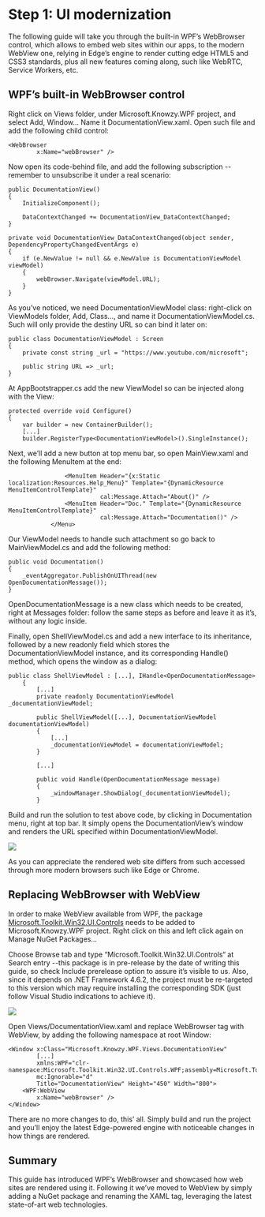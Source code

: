 Step 1: UI modernization
========================

The following guide will take you through the built-in WPF’s WebBrowser control,
which allows to embed web sites within our apps, to the modern WebView one,
relying in Edge’s engine to render cutting edge HTML5 and CSS3 standards, plus
all new features coming along, such like WebRTC, Service Workers, etc.

WPF’s built-in WebBrowser control
---------------------------------

Right click on Views folder, under Microsoft.Knowzy.WPF project, and select Add,
Window... Name it DocumentationView.xaml. Open such file and add the following
child control:

~~~~~~~~~~~~~~~~~~~~~~~~~~~~~~~~~~~~~~~~~~~~~~~~~~~~~~~~~~~~~~~~~~~~~~~~~~~~~~~~
<WebBrowser
        x:Name="webBrowser" />
~~~~~~~~~~~~~~~~~~~~~~~~~~~~~~~~~~~~~~~~~~~~~~~~~~~~~~~~~~~~~~~~~~~~~~~~~~~~~~~~

Now open its code-behind file, and add the following subscription --remember to
unsubscribe it under a real scenario:

~~~~~~~~~~~~~~~~~~~~~~~~~~~~~~~~~~~~~~~~~~~~~~~~~~~~~~~~~~~~~~~~~~~~~~~~~~~~~~~~
public DocumentationView()
{
    InitializeComponent();

    DataContextChanged += DocumentationView_DataContextChanged;
}

private void DocumentationView_DataContextChanged(object sender, DependencyPropertyChangedEventArgs e)
{
    if (e.NewValue != null && e.NewValue is DocumentationViewModel viewModel)
    {
        webBrowser.Navigate(viewModel.URL);
    }
}
~~~~~~~~~~~~~~~~~~~~~~~~~~~~~~~~~~~~~~~~~~~~~~~~~~~~~~~~~~~~~~~~~~~~~~~~~~~~~~~~

As you’ve noticed, we need DocumentationViewModel class: right-click on
ViewModels folder, Add, Class..., and name it DocumentationViewModel.cs. Such
will only provide the destiny URL so can bind it later on:

~~~~~~~~~~~~~~~~~~~~~~~~~~~~~~~~~~~~~~~~~~~~~~~~~~~~~~~~~~~~~~~~~~~~~~~~~~~~~~~~
public class DocumentationViewModel : Screen
{
    private const string _url = "https://www.youtube.com/microsoft";

    public string URL => _url;
}
~~~~~~~~~~~~~~~~~~~~~~~~~~~~~~~~~~~~~~~~~~~~~~~~~~~~~~~~~~~~~~~~~~~~~~~~~~~~~~~~

At AppBootstrapper.cs add the new ViewModel so can be injected along with the
View:

~~~~~~~~~~~~~~~~~~~~~~~~~~~~~~~~~~~~~~~~~~~~~~~~~~~~~~~~~~~~~~~~~~~~~~~~~~~~~~~~
protected override void Configure()
{
    var builder = new ContainerBuilder();
    [...]
    builder.RegisterType<DocumentationViewModel>().SingleInstance();
~~~~~~~~~~~~~~~~~~~~~~~~~~~~~~~~~~~~~~~~~~~~~~~~~~~~~~~~~~~~~~~~~~~~~~~~~~~~~~~~

Next, we’ll add a new button at top menu bar, so open MainView.xaml and the
following MenuItem at the end:

~~~~~~~~~~~~~~~~~~~~~~~~~~~~~~~~~~~~~~~~~~~~~~~~~~~~~~~~~~~~~~~~~~~~~~~~~~~~~~~~
                <MenuItem Header="{x:Static localization:Resources.Help_Menu}" Template="{DynamicResource MenuItemControlTemplate}"
                          cal:Message.Attach="About()" />
                <MenuItem Header="Doc." Template="{DynamicResource MenuItemControlTemplate}"
                          cal:Message.Attach="Documentation()" />
            </Menu>
~~~~~~~~~~~~~~~~~~~~~~~~~~~~~~~~~~~~~~~~~~~~~~~~~~~~~~~~~~~~~~~~~~~~~~~~~~~~~~~~

Our ViewModel needs to handle such attachment so go back to MainViewModel.cs and
add the following method:

~~~~~~~~~~~~~~~~~~~~~~~~~~~~~~~~~~~~~~~~~~~~~~~~~~~~~~~~~~~~~~~~~~~~~~~~~~~~~~~~
public void Documentation()
{
    _eventAggregator.PublishOnUIThread(new OpenDocumentationMessage());
}
~~~~~~~~~~~~~~~~~~~~~~~~~~~~~~~~~~~~~~~~~~~~~~~~~~~~~~~~~~~~~~~~~~~~~~~~~~~~~~~~

OpenDocumentationMessage is a new class which needs to be created, right at
Messages folder: follow the same steps as before and leave it as it’s, without
any logic inside.

Finally, open ShellViewModel.cs and add a new interface to its inheritance,
followed by a new readonly field which stores the DocumentationViewModel
instance, and its corresponding Handle() method, which opens the window as a
dialog:

~~~~~~~~~~~~~~~~~~~~~~~~~~~~~~~~~~~~~~~~~~~~~~~~~~~~~~~~~~~~~~~~~~~~~~~~~~~~~~~~
public class ShellViewModel : [...], IHandle<OpenDocumentationMessage>
    {
        [...]
        private readonly DocumentationViewModel _documentationViewModel;

        public ShellViewModel([...], DocumentationViewModel documentationViewModel)
        {
            [...]
            _documentationViewModel = documentationViewModel;
        }

        [...]

        public void Handle(OpenDocumentationMessage message)
        {
            _windowManager.ShowDialog(_documentationViewModel);
        }
~~~~~~~~~~~~~~~~~~~~~~~~~~~~~~~~~~~~~~~~~~~~~~~~~~~~~~~~~~~~~~~~~~~~~~~~~~~~~~~~

Build and run the solution to test above code, by clicking in Documentation
menu, right at top bar. It simply opens the DocumentationView’s window and
renders the URL specified within DocumentationViewModel.

![](/Media/Picture1.png)

As you can appreciate the rendered web site differs from such accessed through
more modern browsers such like Edge or Chrome.

Replacing WebBrowser with WebView
---------------------------------

In order to make WebView available from WPF, the package
[Microsoft.Toolkit.Win32.UI.Controls](https://www.nuget.org/packages/Microsoft.Toolkit.Win32.UI.Controls/)
needs to be added to Microsoft.Knowzy.WPF project. Right click on this and left
click again on Manage NuGet Packages...

Choose Browse tab and type “Microsoft.Toolkit.Win32.UI.Controls“ at Search entry
--this package is in pre-release by the date of writing this guide, so check
Include prerelease option to assure it’s visible to us. Also, since it depends
on .NET Framework 4.6.2, the project must be re-targeted to this version which
may require installing the corresponding SDK (just follow Visual Studio
indications to achieve it).

![](/Media/Picture2.png)

Open Views/DocumentationView.xaml and replace WebBrowser tag with WebView, by
adding the following namespace at root Window:

~~~~~~~~~~~~~~~~~~~~~~~~~~~~~~~~~~~~~~~~~~~~~~~~~~~~~~~~~~~~~~~~~~~~~~~~~~~~~~~~
<Window x:Class="Microsoft.Knowzy.WPF.Views.DocumentationView"
        [...]
        xmlns:WPF="clr-namespace:Microsoft.Toolkit.Win32.UI.Controls.WPF;assembly=Microsoft.Toolkit.Win32.UI.Controls"
        mc:Ignorable="d"
        Title="DocumentationView" Height="450" Width="800">
    <WPF:WebView
        x:Name="webBrowser" />
</Window>
~~~~~~~~~~~~~~~~~~~~~~~~~~~~~~~~~~~~~~~~~~~~~~~~~~~~~~~~~~~~~~~~~~~~~~~~~~~~~~~~

There are no more changes to do, this’ all. Simply build and run the project and
you’ll enjoy the latest Edge-powered engine with noticeable changes in how
things are rendered.

Summary
-------

This guide has introduced WPF’s WebBrowser and showcased how web sites are
rendered using it. Following it we’ve moved to WebView by simply adding a NuGet
package and renaming the XAML tag, leveraging the latest state-of-art web
technologies.
